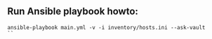 
## Run Ansible playbook howto:
```
ansible-playbook main.yml -v -i inventory/hosts.ini --ask-vault
``
